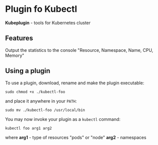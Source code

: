 ﻿# Plugin fo Kubectl

**Kubeplugin** - tools for Kubernetes cluster

## Features
Output the statistics to the console
"Resource, Namespace, Name, CPU, Memory"

## Using a plugin

To use a plugin, download, rename and make the plugin executable:
```shell
sudo chmod +x ./kubectl-foo
```
and place it anywhere in your `PATH`:
```shell
sudo mv ./kubectl-foo /usr/local/bin
```
You may now invoke your plugin as a `kubectl` command:
```shell
kubectl foo arg1 arg2
```
where 
**arg1** - type of resources "pods" or "node"
**arg2** - namespaces


